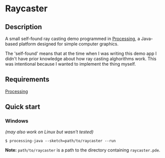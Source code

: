 # Raycaster

## Description
A small self-found ray casting demo programmed in [Processing](https://processing.org), a Java-based platform designed for simple computer graphics. 

The 'self-found' means that at the time when I was writing this demo app I didn't have prior knowledge about how ray casting alghorithms work. This was intentional because I wanted to implement the thing myself.

## Requirements
[Processing](https://processing.org)

## Quick start
### Windows
*(may also work on Linux but wasn't tested)*
```console
$ processing-java --sketch=path/to/raycaster --run
```
**Note:** `path/to/raycaster` is a path to the directory containing `raycaster.pde`.
